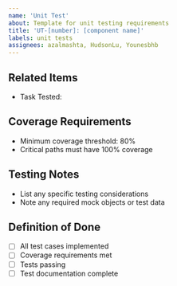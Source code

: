 ```yaml
---
name: 'Unit Test'
about: Template for unit testing requirements
title: 'UT-[number]: [component name]'
labels: unit tests
assignees: azalmashta, HudsonLu, Younesbhb
---
```

## Related Items

- Task Tested: []()

## Coverage Requirements

- Minimum coverage threshold: 80%
- Critical paths must have 100% coverage

## Testing Notes

- List any specific testing considerations
- Note any required mock objects or test data

## Definition of Done

- [ ] All test cases implemented
- [ ] Coverage requirements met
- [ ] Tests passing
- [ ] Test documentation complete
